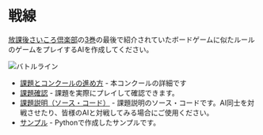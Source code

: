 # 戦線

[放課後さいころ倶楽部](https://gekkansunday.net/work/395/)の[3巻](https://shogakukan-comic.jp/book?isbn=9784091247681&_gl=1*1dbfqgu*_ga*OTk3ODg4MzQ2LjE2ODI0NzA5ODg.*_ga_GKREG1DB6Z*MTY4MjQ3MDk4OC4xLjAuMTY4MjQ3MDk4OC42MC4wLjA.)の最後で紹介されていたボードゲームに似たルールのゲームをプレイするAIを作成してください。

![バトルライン]()

* [課題とコンクールの進め方](./rule.html) - 本コンクールの詳細です
* [課題確認](./front-line/dist/index.html) - 課題を実際にプレイして確認できます。
* [課題説明（ソース・コード）](./front-line.zip) - 課題説明のソース・コードです。AI同士を対戦させたり、皆様のAIと対戦してみる場合にご使用ください。
* [サンプル](./python-example.zip) - Pythonで作成したサンプルです。
